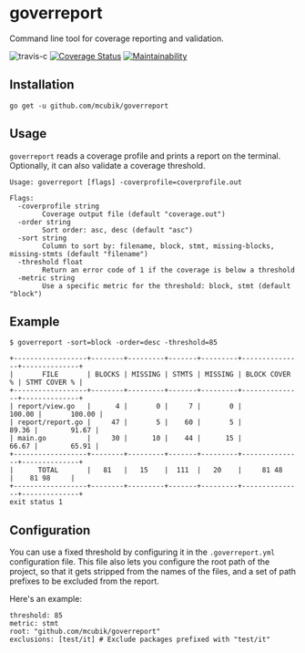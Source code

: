 # goverreport 

Command line tool for coverage reporting and validation.

![travis-c](https://travis-ci.org/mcubik/goverreport.svg?branch=master)
[![Coverage Status](https://coveralls.io/repos/github/mcubik/goverreport/badge.svg?branch=master)](https://coveralls.io/github/mcubik/goverreport?branch=master)
[![Maintainability](https://api.codeclimate.com/v1/badges/957f7cab3e9d45db631d/maintainability)](https://codeclimate.com/github/mcubik/goverreport/maintainability)

## Installation

```
go get -u github.com/mcubik/goverreport
```

## Usage

`goverreport` reads a coverage profile and prints a report on the terminal. Optionally, it can also validate a coverage threshold.

```
Usage: goverreport [flags] -coverprofile=coverprofile.out

Flags:
  -coverprofile string
    	Coverage output file (default "coverage.out")
  -order string
    	Sort order: asc, desc (default "asc")
  -sort string
    	Column to sort by: filename, block, stmt, missing-blocks, missing-stmts (default "filename")
  -threshold float
    	Return an error code of 1 if the coverage is below a threshold
  -metric string
    	Use a specific metric for the threshold: block, stmt (default "block")
```

## Example

```
$ goverreport -sort=block -order=desc -threshold=85

+------------------+--------+---------+-------+---------+---------------+--------------+
|       FILE       | BLOCKS | MISSING | STMTS | MISSING | BLOCK COVER % | STMT COVER % |
+------------------+--------+---------+-------+---------+---------------+--------------+
| report/view.go   |      4 |       0 |     7 |       0 |        100.00 |       100.00 |
| report/report.go |     47 |       5 |    60 |       5 |         89.36 |        91.67 |
| main.go          |     30 |      10 |    44 |      15 |         66.67 |        65.91 |
+------------------+--------+---------+-------+---------+---------------+--------------+
|      TOTAL       |   81   |   15    |  111  |   20    |     81 48     |    81 98     |
+------------------+--------+---------+-------+---------+---------------+--------------+
exit status 1

```


## Configuration

You can use a fixed threshold by configuring it in the `.goverreport.yml` configuration file. This file also
lets you configure the root path of the project, so that it gets stripped from the names of the files, and a set of path prefixes to be excluded from the report.

Here's an example:

```
threshold: 85
metric: stmt
root: "github.com/mcubik/goverreport"
exclusions: [test/it] # Exclude packages prefixed with "test/it"
```

